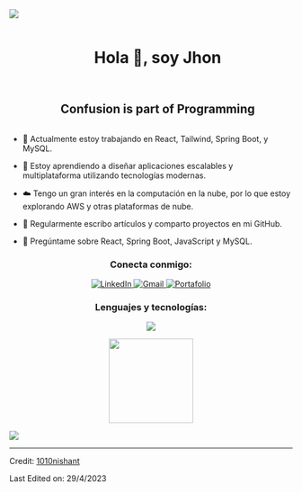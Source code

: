 
<!--horizontal divider(gradiant)-->
<img src="https://user-images.githubusercontent.com/73097560/115834477-dbab4500-a447-11eb-908a-139a6edaec5c.gif">

<!--h1 without bottom border-->
<div id="user-content-toc">
  <ul align="center">
    <summary><h1 style="display: inline-block">Hola 👋, soy Jhon</h1></summary>
  </ul>
</div>

<!--h2 without bottom border-->
<div id="user-content-toc">
  <ul align="center">
    <summary><h2 style="display: inline-block">Confusion is part of Programming</h2></summary>
  </ul>
</div>

- 🔭 Actualmente estoy trabajando en React, Tailwind, Spring Boot, y MySQL.

- 🌱 Estoy aprendiendo a diseñar aplicaciones escalables y multiplataforma utilizando tecnologías modernas.

- ☁️ Tengo un gran interés en la computación en la nube, por lo que estoy explorando AWS y otras plataformas de nube.

- 📝 Regularmente escribo artículos y comparto proyectos en mi GitHub.

- 💬 Pregúntame sobre React, Spring Boot, JavaScript y MySQL.


<h3 align="center">Conecta conmigo:</h3>
<div align="center">

  <!-- LinkedIn -->
  <a href="https://www.linkedin.com/in/jhon-pc/" target="_blank">
    <img src="https://img.shields.io/badge/LinkedIn-0077B5?style=for-the-badge&logo=linkedin&logoColor=white" alt="LinkedIn">
  </a>
  
  <!-- Gmail -->
  <a href="mailto:pardochurasijhon@gmail.com" target="_blank">
    <img src="https://img.shields.io/badge/Gmail-D14836?style=for-the-badge&logo=gmail&logoColor=white" alt="Gmail">
  </a>
  
  <!-- Portafolio -->
  <a href="https://portafolio-sigma-fawn.vercel.app/" target="_blank">
    <img src="https://img.shields.io/badge/Portafolio-000000?style=for-the-badge&logo=carrd&logoColor=white" alt="Portafolio">
  </a>
  
</div>


<h3 align="center">Lenguajes y tecnologías:</h3>

<p align="center">
  <a href="https://skillicons.dev">
    <img src="https://skillicons.dev/icons?
    i= react, spring, js, html, css, tailwind, java, mysql, py, sqlite, firebase, github, linux, postman, vscode, aws, bootstrap, flask, idea, notion&perline=5" />
  </a>
</p>

<p align= "center">
  <img height= "150" src="https://github-readme-stats.vercel.app/api/top-langs/?username=Jhondpc&theme=react&layout=compact" />
</p>



<!--horizontal divider(gradiant)-->
<img src="https://user-images.githubusercontent.com/73097560/115834477-dbab4500-a447-11eb-908a-139a6edaec5c.gif">

----------------------------------------------------------------------
Credit: [1010nishant](https://github.com/1010nishant)

Last Edited on: 29/4/2023

